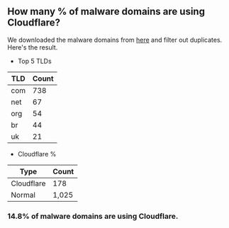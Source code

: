 ## How many % of malware domains are using Cloudflare?


We downloaded the malware domains from [here](https://urlhaus.abuse.ch) and filter out duplicates.
Here's the result.


[//]: # (start replacement)


- Top 5 TLDs

| TLD | Count |
| --- | --- |
| com | 738 |
| net | 67 |
| org | 54 |
| br | 44 |
| uk | 21 |


- Cloudflare %

| Type | Count |
| --- | --- |
| Cloudflare | 178 |
| Normal | 1,025 |


### 14.8% of malware domains are using Cloudflare.